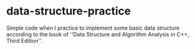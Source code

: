 # data-structure-practice
Simple code when I practice to implement some basic data structure according to the book of ''Data Structure and Algorithm Analysis in C++, Third Edition''.
